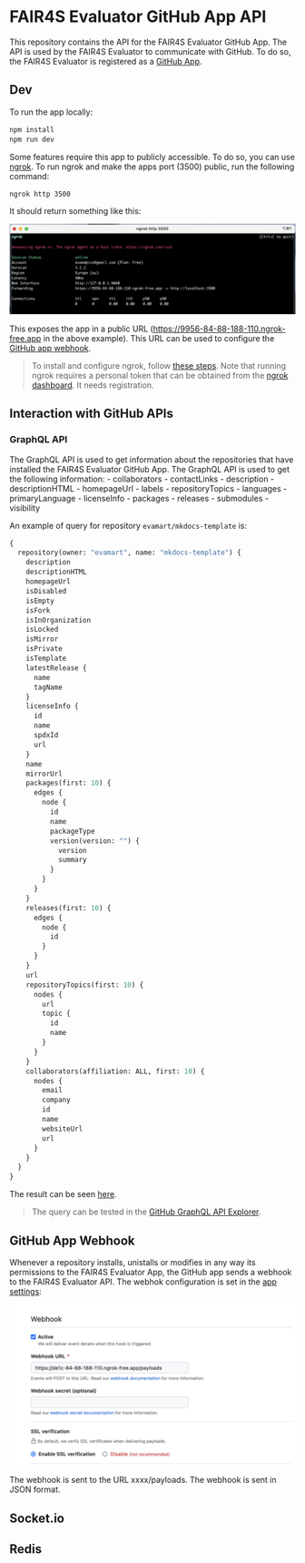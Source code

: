 # FAIR4S Evaluator GitHub App API

This repository contains the API for the FAIR4S Evaluator GitHub App. The API is used by the FAIR4S Evaluator to communicate with GitHub. To do so, the FAIR4S Evaluator is registered as a [GitHub App](https://github.com/apps/fair4s-evaluator-test).

## Dev

To run the app locally:

```sh
npm install
npm run dev
```

Some features require this app to publicly accessible. To do so, you can use [ngrok](https://ngrok.com/). To run ngrok and make the apps port (3500) public, run the following command:

```sh
ngrok http 3500
```
It should return something like this: 

![ngrok](./docs/ngrok.png)



This exposes the app in a public URL (https://9956-84-88-188-110.ngrok-free.app in the above example). This URL can be used to configure the [GitHub app webhook](#github-app-webhook).

> To install and configure ngrok, follow [these steps](https://dashboard.ngrok.com/get-started/setup). Note that running ngrok requires a personal token that can be obtained from the [ngrok dashboard](https://dashboard.ngrok.com/get-started/your-authtoken). It needs registration.


## Interaction with GitHub APIs

### GraphQL API

The GraphQL API is used to get information about the repositories that have installed the FAIR4S Evaluator GitHub App. The GraphQL API is used to get the following information:
    - collaborators 
    - contactLinks
    - description 
    - descriptionHTML
    - homepageUrl
    - labels 
    - repositoryTopics
    - languages
    - primaryLanguage 
    - licenseInfo
    - packages
    - releases
    - submodules
    - visibility

An example of query for repository `evamart/mkdocs-template` is:

```graphql
{
  repository(owner: "evamart", name: "mkdocs-template") {
    description
    descriptionHTML
    homepageUrl
    isDisabled
    isEmpty
    isFork
    isInOrganization
    isLocked
    isMirror
    isPrivate
    isTemplate
    latestRelease {
      name
      tagName
    }
    licenseInfo {
      id
      name
      spdxId
      url
    }
    name
    mirrorUrl
    packages(first: 10) {
      edges {
        node {
          id
          name
          packageType
          version(version: "") {
            version
            summary
          }
        }
      }
    }
    releases(first: 10) {
      edges {
        node {
          id
        }
      }
    }
    url
    repositoryTopics(first: 10) {
      nodes {
        url
        topic {
          id
          name
        }
      }
    }
    collaborators(affiliation: ALL, first: 10) {
      nodes {
        email
        company
        id
        name
        websiteUrl
        url
      }
    }
  }
}
```

The result can be seen [here](./docs/metadataExample.json). 

> The query can be tested in the [GitHub GraphQL API Explorer](https://developer.github.com/v4/explorer/).

## GitHub App Webhook
Whenever a repository installs, unistalls or modifies in any way its permissions to the FAIR4S Evaluator App, the GitHub app sends a webhook to the FAIR4S Evaluator API. 
The webhok configuration is set in the [app settings](https://github.com/settings/apps/fair4s-evaluator-test): 

![GitHub app webhook configuration](./docs/webhook_configuration.png)

The webhook is sent to the URL xxxx/payloads. The webhook is sent in JSON format.

## Socket.io 

## Redis 

